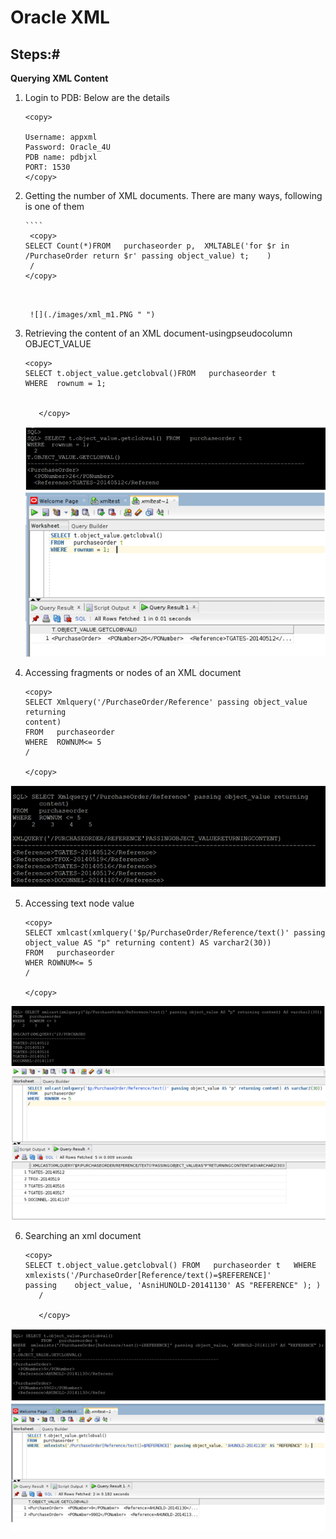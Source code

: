 # Oracle XML 

 

## Steps:#

**Querying XML Content**
 
1. Login to PDB: Below are the details
   
     ````
    <copy>

   Username: appxml
   Password: Oracle_4U
   PDB name: pdbjxl
   PORT: 1530
    </copy>
    ````

2. Getting the number of XML documents. There are many ways, following is one of them
   
       ````
        <copy>
       SELECT Count(*)FROM   purchaseorder p,  XMLTABLE('for $r in /PurchaseOrder return $r' passing object_value) t;    )
        /
       </copy>
    ````

      
     ![](./images/xml_m1.PNG " ")

3. Retrieving the content of an XML document-usingpseudocolumn OBJECT_VALUE

    
    ````
    <copy>
    SELECT t.object_value.getclobval()FROM   purchaseorder t
    WHERE  rownum = 1;  

 
       </copy>
    ````
      ![](./images/xml_query_m2.PNG " ")
     ![](./images/xml_m2.PNG " ")

4.  Accessing fragments or nodes of an XML document
 
    
    ````
    <copy>
    SELECT Xmlquery('/PurchaseOrder/Reference' passing object_value returning
    content)
    FROM   purchaseorder
    WHERE  ROWNUM<= 5
    /
    
    </copy>
    ````

  ![](./images/xml_m3.PNG " ")

5.  Accessing text node value

    ````
    <copy>
    SELECT xmlcast(xmlquery('$p/PurchaseOrder/Reference/text()' passing object_value AS "p" returning content) AS varchar2(30))
    FROM   purchaseorder
    WHER ROWNUM<= 5
    /

    </copy>
    ````

   ![](./images/xml_m4.PNG " ")
   ![](./images/xml_query_meth4.PNG " ")


6. Searching an xml document
     
    ````
    <copy>
   SELECT t.object_value.getclobval() FROM   purchaseorder t   WHERE  xmlexists('/PurchaseOrder[Reference/text()=$REFERENCE]' 
   passing    object_value, 'AsniHUNOLD-20141130' AS "REFERENCE" ); )
       /
       
       </copy>
    ````
    
    
    
    
    
  ![](./images/xml_query_meth5.PNG " ")
 ![](./images/xml_m5.PNG " ")
        
